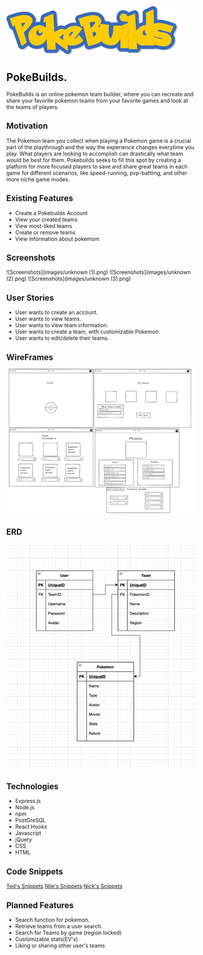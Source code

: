 ![PokeBuildsLogo](/pern-auth-frontend/src/img/pokebuilds.png)
# PokeBuilds.
PokeBuilds is an online pokemon team builder, where you can recreate and share your favorite pokemon teams from your favorite games and look at the teams of players. 


## Motivation
The Pokemon team you collect when playing a Pokemon game is a crucial part of the playthrough and the way the experience changes everytime you play. What players are looking to accomplish can drastically what team would be best for them. Pokebuilds seeks to fill this spot by creating a platform for more focused players to save and share great teams in each game for different scenarios, like speed-running, pvp-battling, and other more niche game modes. 


## Existing Features
* Create a Pokebuilds Account
* View your created teams
* View most-liked teams
* Create or remove teams
* View information about pokemom

## Screenshots
![Screenshots](images/unknown (1).png)
![Screenshots](images/unknown (2).png)
![Screenshots](images/unknown (3).png)


## User Stories
* User wants to create an account.
* User wants to view teams.
* User wants to view team information.
* User wants to create a team, with customizable Pokemon.
* User wants to edit/delete their teams.

## WireFrames
![Wireframe](images/736ad646ca5fbcd53695310dea4f5ba0.png)

## ERD
![pokeERD](/images/Screen_Shot_2020-11-16_at_2.46.24_PM.png)

## Technologies
* Express.js
* Node.js
* npm
* PostGreSQL
* React Hooks
* Javascript
* jQuery
* CSS
* HTML

## Code Snippets
[Ted's Snippets](images/unknown.png)
[Nile's Snippets](images/structure.PNG)
[Nick's Snippets](images/Screen_Shot_2020-11-30_at_11.27.54_AM.png)

## Planned Features
* Search function for pokemon.
* Retrieve teams from a user search.
* Search for Teams by game (region locked)
* Customizable stats(EV's)
* Liking or sharing other user's teams